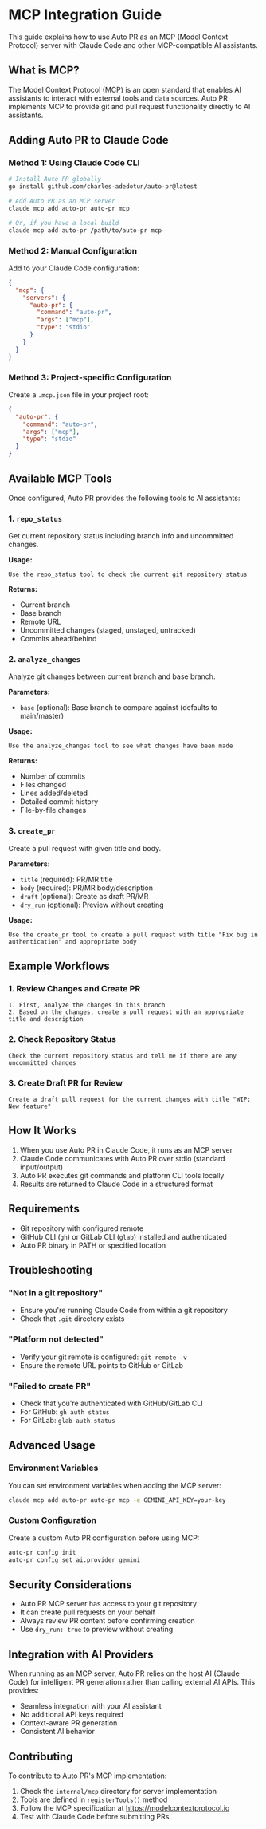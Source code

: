 # MCP Integration Guide

This guide explains how to use Auto PR as an MCP (Model Context Protocol) server with Claude Code and other MCP-compatible AI assistants.

## What is MCP?

The Model Context Protocol (MCP) is an open standard that enables AI assistants to interact with external tools and data sources. Auto PR implements MCP to provide git and pull request functionality directly to AI assistants.

## Adding Auto PR to Claude Code

### Method 1: Using Claude Code CLI

```bash
# Install Auto PR globally
go install github.com/charles-adedotun/auto-pr@latest

# Add Auto PR as an MCP server
claude mcp add auto-pr auto-pr mcp

# Or, if you have a local build
claude mcp add auto-pr /path/to/auto-pr mcp
```

### Method 2: Manual Configuration

Add to your Claude Code configuration:

```json
{
  "mcp": {
    "servers": {
      "auto-pr": {
        "command": "auto-pr",
        "args": ["mcp"],
        "type": "stdio"
      }
    }
  }
}
```

### Method 3: Project-specific Configuration

Create a `.mcp.json` file in your project root:

```json
{
  "auto-pr": {
    "command": "auto-pr",
    "args": ["mcp"],
    "type": "stdio"
  }
}
```

## Available MCP Tools

Once configured, Auto PR provides the following tools to AI assistants:

### 1. `repo_status`
Get current repository status including branch info and uncommitted changes.

**Usage:**
```
Use the repo_status tool to check the current git repository status
```

**Returns:**
- Current branch
- Base branch
- Remote URL
- Uncommitted changes (staged, unstaged, untracked)
- Commits ahead/behind

### 2. `analyze_changes`
Analyze git changes between current branch and base branch.

**Parameters:**
- `base` (optional): Base branch to compare against (defaults to main/master)

**Usage:**
```
Use the analyze_changes tool to see what changes have been made
```

**Returns:**
- Number of commits
- Files changed
- Lines added/deleted
- Detailed commit history
- File-by-file changes

### 3. `create_pr`
Create a pull request with given title and body.

**Parameters:**
- `title` (required): PR/MR title
- `body` (required): PR/MR body/description
- `draft` (optional): Create as draft PR/MR
- `dry_run` (optional): Preview without creating

**Usage:**
```
Use the create_pr tool to create a pull request with title "Fix bug in authentication" and appropriate body
```

## Example Workflows

### 1. Review Changes and Create PR

```
1. First, analyze the changes in this branch
2. Based on the changes, create a pull request with an appropriate title and description
```

### 2. Check Repository Status

```
Check the current repository status and tell me if there are any uncommitted changes
```

### 3. Create Draft PR for Review

```
Create a draft pull request for the current changes with title "WIP: New feature" 
```

## How It Works

1. When you use Auto PR in Claude Code, it runs as an MCP server
2. Claude Code communicates with Auto PR over stdio (standard input/output)
3. Auto PR executes git commands and platform CLI tools locally
4. Results are returned to Claude Code in a structured format

## Requirements

- Git repository with configured remote
- GitHub CLI (`gh`) or GitLab CLI (`glab`) installed and authenticated
- Auto PR binary in PATH or specified location

## Troubleshooting

### "Not in a git repository"
- Ensure you're running Claude Code from within a git repository
- Check that `.git` directory exists

### "Platform not detected"
- Verify your git remote is configured: `git remote -v`
- Ensure the remote URL points to GitHub or GitLab

### "Failed to create PR"
- Check that you're authenticated with GitHub/GitLab CLI
- For GitHub: `gh auth status`
- For GitLab: `glab auth status`

## Advanced Usage

### Environment Variables

You can set environment variables when adding the MCP server:

```bash
claude mcp add auto-pr auto-pr mcp -e GEMINI_API_KEY=your-key
```

### Custom Configuration

Create a custom Auto PR configuration before using MCP:

```bash
auto-pr config init
auto-pr config set ai.provider gemini
```

## Security Considerations

- Auto PR MCP server has access to your git repository
- It can create pull requests on your behalf
- Always review PR content before confirming creation
- Use `dry_run: true` to preview without creating

## Integration with AI Providers

When running as an MCP server, Auto PR relies on the host AI (Claude Code) for intelligent PR generation rather than calling external AI APIs. This provides:

- Seamless integration with your AI assistant
- No additional API keys required
- Context-aware PR generation
- Consistent AI behavior

## Contributing

To contribute to Auto PR's MCP implementation:

1. Check the `internal/mcp` directory for server implementation
2. Tools are defined in `registerTools()` method
3. Follow the MCP specification at https://modelcontextprotocol.io
4. Test with Claude Code before submitting PRs